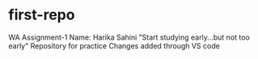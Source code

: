 # first-repo
WA Assignment-1
Name: Harika Sahini
"Start studying early...but not too early"
Repository for practice
Changes added through VS code

